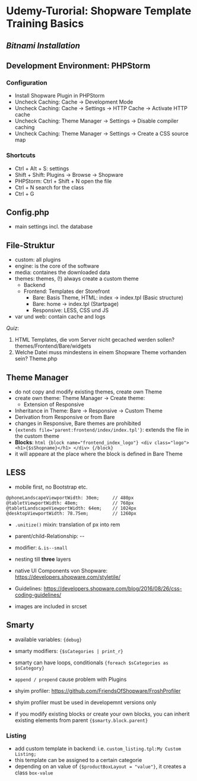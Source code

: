 # Udemy-Turorial: Shopware Template Training Basics
## _Bitnami Installation_

## Development Environment: PHPStorm

### Configuration
- Install Shopware Plugin in PHPStorm
- Uncheck Caching: Cache -> Development Mode
- Uncheck Caching: Cache -> Settings -> HTTP Cache -> Activate HTTP cache
- Uncheck Caching: Theme Manager -> Settings -> Disable compiler caching
- Uncheck Caching: Theme Manager -> Settings -> Create a CSS source map


### Shortcuts
- Ctrl + Alt + S: settings
- Shift + Shift: Plugins -> Browse -> Shopware
- PHPStorm: Ctrl + Shift + N open the file
- Ctrl + N search for the class
- Ctrl + G

## Config.php
- main settings incl. the database

## File-Struktur
- custom: all plugins
- engine: is the core of the software
- media: containes the downloaded data
- themes: themes, (!) always create a custom theme
   - Backend
   - Frontend: Templates der Storefront
      - Bare: Basis Theme, HTML: index -> index.tpl (Basic structure)
      - Bare: home -> index.tpl (Startpage)
      - Responsive: LESS, CSS und JS
- var und web: contain cache and logs

_Quiz_:
1. HTML Templates, die vom Server nicht gecached werden sollen? themes/Frontend/Bare/widgets
2. Welche Datei muss mindestens in einem Shopware Theme vorhanden sein?
Theme.php

## Theme Manager
- do not copy and modify existing themes, create own Theme
- create own theme: Theme Manager -> Create theme:
    - Extension of Responsive
- Inheritance in Theme: Bare -> Responsive -> Custom Theme
- Derivation from Responsive or from Bare
- changes in Responsive, Bare themes are prohibited
- `{extends file='parent:frontend/index/index.tpl'}`: extends the file in the custom theme
- __Blocks__:
       ```html
       {block name="frontend_index_logo"}
            <div class="logo">
                <h1>{$sShopname}</h1>
            </div>
        {/block}
        ```
- it will appeare at the place where the block is defined in Bare Theme

## LESS
- mobile first, no Bootstrap etc.

```less
@phoneLandscapeViewportWidth: 30em;     // 480px
@tabletViewportWidth: 48em;             // 768px
@tabletLandscapeViewportWidth: 64em;    // 1024px
@desktopViewportWidth: 78.75em;         // 1260px
```

- `.unitize()` mixin: translation of px into rem
- parent/child-Relationship: --
- modifier: `&.is--small`
- nesting till __three__ layers
- native UI Components von Shopware: https://developers.shopware.com/styletile/
- Guidelines: https://developers.shopware.com/blog/2016/08/26/css-coding-guidelines/

- images are included in srcset

## Smarty
- available variables: `{debug}`
- smarty modifiers: `{$sCategories | print_r}`
- smarty can have loops, conditionals `{foreach $sCategories as $sCategory}`
- `append / prepend` cause problem with Plugins

- shyim profiler: https://github.com/FriendsOfShopware/FroshProfiler
- shyim profiler must be used in developemnt versions only

- if you modify existing blocks or create your own blocks, you can inherit existing elements from parent `{$smarty.block.parent}`

### Listing
- add custom template in backend: i.e. `custom_listing.tpl:My Custom Listing;`
- this template can be assigned to a certain categorie
- depending on an value of `{$productBoxLayout = "value"}`, it creates a class `box-value`